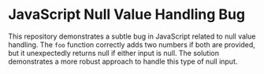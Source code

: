 # JavaScript Null Value Handling Bug

This repository demonstrates a subtle bug in JavaScript related to null value handling. The `foo` function correctly adds two numbers if both are provided, but it unexpectedly returns null if either input is null. The solution demonstrates a more robust approach to handle this type of null input. 
